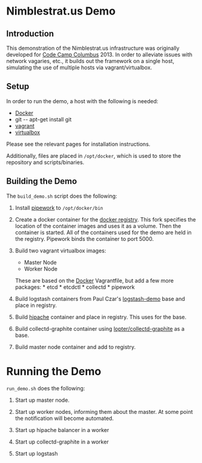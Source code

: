 # Nimblestrat.us Demo

## Introduction

This demonstration of the Nimblestrat.us infrastructure was originally developed for [Code Camp Columbus](http://codecampcolumbus.com) 2013. In order to alleviate issues with network vagaries, etc., it builds out the framework on a single host, simulating the use of multiple hosts via vagrant/virtualbox.  

## Setup

In order to run the demo, a host with the following is needed:

* [Docker](http://docker.io)
* git -- apt-get install git
* [vagrant](http://vagrantup.com)
* [virtualbox](http://virtualbox.org)

Please see the relevant pages for installation instructions.

Additionally, files are placed in `/opt/docker`, which is used to store the repository and scripts/binaries.

## Building the Demo

The `build_demo.sh` script does the following:


1. Install [pipework](https://github.com/jpetazzo/pipework) to `/opt/docker/bin`

2. Create a docker container for the [docker registry](https://github.com/nimblestratus/docker-registry).  This fork specifies the location of the container images and uses it as a volume.  Then the container is started.  All of the containers used for the demo are held in the registry.  Pipework binds the container to port 5000.

3. Build two vagrant virtualbox images:
   * Master Node
   * Worker Node
   
   These are based on the [Docker](http://github.com/dotcloud/docker) Vagrantfile, but add a few more packages:
	   * etcd
	   * etcdctl
	   * collectd
	   * pipework

4. Build logstash containers from Paul Czar's [logstash-demo](https://github.com/paulczar/docker-logstash-demo) base and place in registry.

5. Build [hipache](https://github.com/dotcloud/hipache) container and place in registry. This uses [](https://index.docker.io/u/samalba/hipache/) for the base.

6. Build collectd-graphite container using [lopter/collectd-graphite](https://index.docker.io/u/lopter/collectd-graphite/) as a base.

7. Build master node container and add to registry.


# Running the Demo

`run_demo.sh` does the following:


1. Start up master node.

2. Start up worker nodes, informing them about the master.  At some point the notification will become automated.

3. Start up hipache balancer in a worker

4. Start up collectd-graphite in a worker

5. Start up logstash


